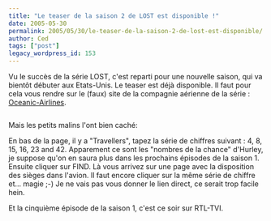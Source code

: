 ```yaml
---
title: "Le teaser de la saison 2 de LOST est disponible !"
date: 2005-05-30
permalink: 2005/05/30/le-teaser-de-la-saison-2-de-lost-est-disponible/
author: Ced
tags: ["post"]
legacy_wordpress_id: 153
---
```


Vu le succès de la série LOST, c'est reparti pour une nouvelle saison, qui va bientôt débuter aux Etats-Unis. Le teaser est déjà disponible. Il faut pour cela vous rendre sur le (faux) site de la compagnie aérienne de la série&nbsp;: [Oceanic-Airlines](http://www.oceanic-air.com/).

[<img src="https://64k.be/wp-content/uploads/2006/cinema/lost2.jpg" alt="" />](http://www.oceanic-air.com)

<!-- excerpt -->

Mais les petits malins l'ont bien caché:

En bas de la page, il y a "Travellers", tapez la série de chiffres suivant&nbsp;: 4, 8, 15, 16, 23 and 42. Apparement ce sont les "nombres de la chance" d'Hurley, je suppose qu'on en saura plus dans les prochains épisodes de la saison 1. Ensuite cliquer sur FIND. Là vous arrivez sur une page avec la disposition des sièges dans l'avion. Il faut encore cliquer sur la même série de chiffre et... magie ;-) Je ne vais pas vous donner le lien direct, ce serait trop facile hein.

Et la cinquième épisode de la saison 1, c'est ce soir sur RTL-TVI.
